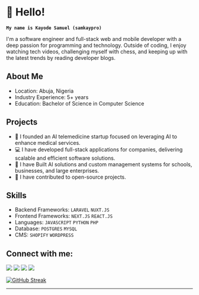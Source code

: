 # 👋 Hello! 

**`My name is Kayode Samuel (samkaypro)`**

I'm a software engineer and full-stack web and mobile developer with a deep passion for programming and technology. Outside of coding, I enjoy watching tech videos, challenging myself with chess, and keeping up with the latest trends by reading developer blogs.
 
## About Me
- Location: Abuja, Nigeria
- Industry Experience: 5+ years
- Education: Bachelor of Science in Computer Science

## Projects
- 🤖 I founded an AI telemedicine startup focused on leveraging AI to enhance medical services.
- 💻 I have developed full-stack applications for companies, delivering scalable and efficient software solutions.
- 🛒 I have Built AI solutions and custom management systems for schools, businesses, and large enterprises.
- 🚀 I have contributed to open-source projects.

## Skills
- Backend Frameworks:    `LARAVEL`    `NUXT.JS`
- Frontend Frameworks:   `NEXT.JS`    `REACT.JS`
- Languages:             `JAVASCRIPT` `PYTHON`    `PHP`
- Database:              `POSTGRES`   `MYSQL`
- CMS:                   `SHOPIFY`    `WORDPRESS`


## Connect with me:

<p align = "center">

[<img src ="https://img.shields.io/badge/website-%23.svg?&style=for-the-badge&logo=www&logoColor=white%22&color=black" target='_blank'>](https://samkaypro.github.io)
[<img src="https://img.shields.io/badge/twitter-%231DA1F2.svg?&style=for-the-badge&logo=twitter&logoColor=white&color=black" />](https://twitter.com/samkaypro
) 
[<img src="https://img.shields.io/badge/linkedin-%2312100E.svg?&style=for-the-badge&logo=linkedin&logoColor=white&color=black" />](https://www.linkedin.com/in/samkaypro/)
[<img src="https://img.shields.io/badge/instagram-%2312100E.svg?&style=for-the-badge&logo=instagram&logoColor=white&color=black" />](https://instagram.com/samkaypro)
</p>



<!--
----[<img src="https://github-profile-trophy.vercel.app/?username=samkaypro&row=2&column=3" />](https://github.com/ryo-ma/github-profile-trophy)
[<img src="https://github-readme-stats.vercel.app/api?username=samkaypro&theme=algolia&count_private=true&include_all_commits=true&show_icons=true" />]--><!--(https://github.com/anuraghazra/github-readme-stats)-->

<!--[![GitHub Streak](https://streak-stats.demolab.com?user=samkaypro&theme=dark&hide_border=true&border_radius=10.1)](https://git.io/streak-stats)-->
[![GitHub Streak](https://streak-stats.demolab.com?user=samkaypro&theme=highcontrast&hide_border=true&border_radius=10.5&card_width=496)](https://git.io/streak-stats)




<!--
 [![Samuel's Top Langs](https://github-readme-stats.vercel.app/api/top-langs/?username=samkaypro&theme=algolia&hide=Jupyter&layout=compact&show_icons=true)](https://github.com/anuraghazra/github-readme-stats)--> 







----


<!--
 is a ✨ _special_ ✨ repository because its `README.md` (this file) appears on your GitHub profile.

Here are some ideas to get you started:

- 🔭 I’m currently working on ...
- 🌱 I’m currently learning ...
- 👯 I’m looking to collaborate on ...
- 🤔 I’m looking for help with ...
- 💬 Ask me about ...
- 📫 How to reach me: ...
- 😄 Pronouns: ...
- ⚡ Fun fact: ...
-->
